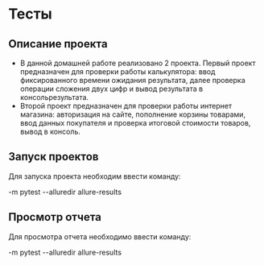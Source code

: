 # **Тесты**

## Описание проекта
+ В данной домашней работе реализовано 2 проекта. 
Первый проект предназначен для проверки работы калькулятора: ввод фиксированного времени ожидания результата, далее проверка операции сложения двух цифр и вывод результата в консольрезультата.
+ Второй проект предназначен для проверки работы интернет магазина: авторизация на сайте, пополнение корзины товарами, ввод данных покупателя и проверка итоговой стоимости товаров, вывод в консоль.

## Запуск проектов

Для запуска проекта необходим ввести команду:

-m pytest --alluredir allure-results

## Просмотр отчета

Для просмотра отчета необходимо ввести команду:

-m pytest --alluredir allure-results
